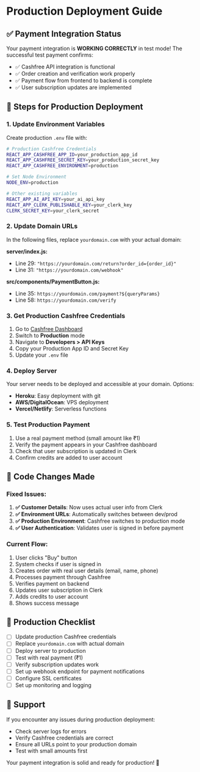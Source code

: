 # Production Deployment Guide

## ✅ Payment Integration Status

Your payment integration is **WORKING CORRECTLY** in test mode! The successful test payment confirms:

- ✅ Cashfree API integration is functional
- ✅ Order creation and verification work properly
- ✅ Payment flow from frontend to backend is complete
- ✅ User subscription updates are implemented

## 🚀 Steps for Production Deployment

### 1. **Update Environment Variables**

Create production `.env` file with:

```bash
# Production Cashfree Credentials
REACT_APP_CASHFREE_APP_ID=your_production_app_id
REACT_APP_CASHFREE_SECRET_KEY=your_production_secret_key
REACT_APP_CASHFREE_ENVIRONMENT=production

# Set Node Environment
NODE_ENV=production

# Other existing variables
REACT_APP_AI_API_KEY=your_ai_api_key
REACT_APP_CLERK_PUBLISHABLE_KEY=your_clerk_key
CLERK_SECRET_KEY=your_clerk_secret
```

### 2. **Update Domain URLs**

In the following files, replace `yourdomain.com` with your actual domain:

**server/index.js:**
- Line 29: `"https://yourdomain.com/return?order_id={order_id}"`
- Line 31: `"https://yourdomain.com/webhook"`

**src/components/PaymentButton.js:**
- Line 35: `https://yourdomain.com/payment?${queryParams}`
- Line 58: `https://yourdomain.com/verify`

### 3. **Get Production Cashfree Credentials**

1. Go to [Cashfree Dashboard](https://merchant.cashfree.com/)
2. Switch to **Production** mode
3. Navigate to **Developers > API Keys**
4. Copy your Production App ID and Secret Key
5. Update your `.env` file

### 4. **Deploy Server**

Your server needs to be deployed and accessible at your domain. Options:
- **Heroku**: Easy deployment with git
- **AWS/DigitalOcean**: VPS deployment
- **Vercel/Netlify**: Serverless functions

### 5. **Test Production Payment**

1. Use a real payment method (small amount like ₹1)
2. Verify the payment appears in your Cashfree dashboard
3. Check that user subscription is updated in Clerk
4. Confirm credits are added to user account

## 🔧 Code Changes Made

### Fixed Issues:
1. **✅ Customer Details**: Now uses actual user info from Clerk
2. **✅ Environment URLs**: Automatically switches between dev/prod
3. **✅ Production Environment**: Cashfree switches to production mode
4. **✅ User Authentication**: Validates user is signed in before payment

### Current Flow:
1. User clicks "Buy" button
2. System checks if user is signed in
3. Creates order with real user details (email, name, phone)
4. Processes payment through Cashfree
5. Verifies payment on backend
6. Updates user subscription in Clerk
7. Adds credits to user account
8. Shows success message

## 🎯 Production Checklist

- [ ] Update production Cashfree credentials
- [ ] Replace `yourdomain.com` with actual domain
- [ ] Deploy server to production
- [ ] Test with real payment (₹1)
- [ ] Verify subscription updates work
- [ ] Set up webhook endpoint for payment notifications
- [ ] Configure SSL certificates
- [ ] Set up monitoring and logging

## 📧 Support

If you encounter any issues during production deployment:
- Check server logs for errors
- Verify Cashfree credentials are correct
- Ensure all URLs point to your production domain
- Test with small amounts first

Your payment integration is solid and ready for production! 🚀 